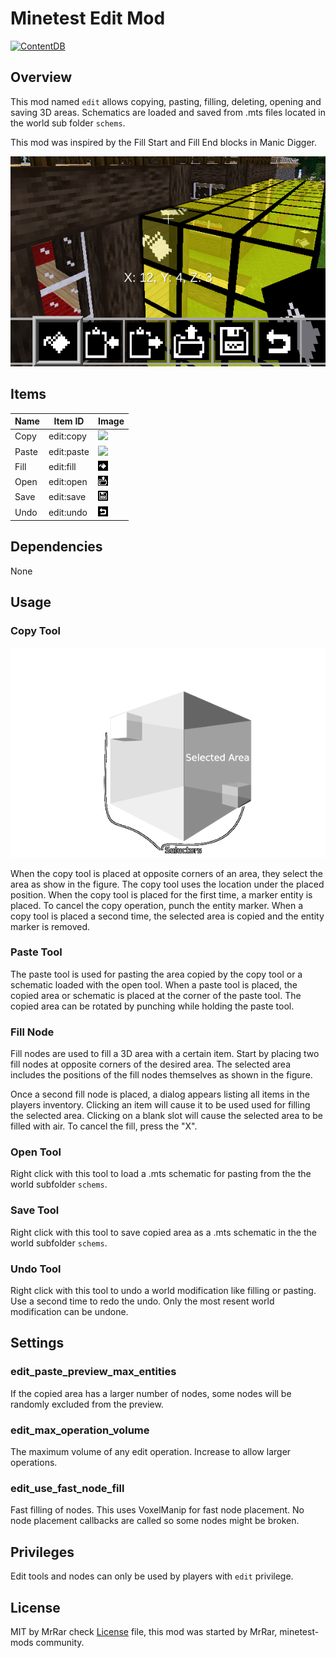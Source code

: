 # Minetest Edit Mod


[![ContentDB](https://content.minetest.net/packages/Mr.%20Rar/edit/shields/downloads/)](https://content.minetest.net/packages/Mr.%20Rar/edit/)


## Overview


This mod named `edit` allows copying, pasting, filling, deleting, opening and saving 3D areas.
Schematics are loaded and saved from .mts files located in the world sub folder `schems`.

This mod was inspired by the Fill Start and Fill End blocks in Manic Digger.

![screenshot](screenshot.png)

## Items

| Name   | Item ID     | Image                         |
| ------ | ----------- | ----------------------------- |
| Copy   | edit:copy   | ![](textures/edit_copy.png)   |
| Paste  | edit:paste  | ![](textures/edit_paste.png)  |
| Fill   | edit:fill   | ![](textures/edit_fill.png)   |
| Open   | edit:open   | ![](textures/edit_open.png)   |
| Save   | edit:save   | ![](textures/edit_save.png)   |
| Undo   | edit:undo   | ![](textures/edit_undo.png)   |


## Dependencies

None


## Usage

### Copy Tool

![figure.png](figure.png)

When the copy tool is placed at opposite corners of an area, they select the area as show in the figure. The copy tool uses the location under the placed position. When the copy tool is placed for the first time, a marker entity is placed. To cancel the copy operation, punch the entity marker. When a copy tool is placed a second time, the selected area is copied and the entity marker is removed.


### Paste Tool

The paste tool is used for pasting the area copied by the copy tool or a schematic loaded with the open tool. When a paste tool is placed, the copied area or schematic is placed at the corner of the paste tool. The copied area can be rotated by punching while holding the paste tool.


### Fill Node

Fill nodes are used to fill a 3D area with a certain item. Start by placing two fill nodes at opposite corners of the desired area. The selected area includes the positions of the fill nodes themselves as shown in the figure.

Once a second fill node is placed, a dialog appears listing all items in the players inventory. Clicking an item will cause it to be used used for filling the selected area. Clicking on a blank slot will cause the selected area to be filled with air. To cancel the fill, press the "X".


### Open Tool

Right click with this tool to load a .mts schematic for pasting from the the world subfolder `schems`.


### Save Tool

Right click with this tool to save copied area as a .mts schematic in the the world subfolder `schems`.


### Undo Tool

Right click with this tool to undo a world modification like filling or pasting.
Use a second time to redo the undo.
Only the most resent world modification can be undone.


## Settings

### edit_paste_preview_max_entities

If the copied area has a larger number of nodes, some nodes will be randomly excluded from the preview.


### edit_max_operation_volume

The maximum volume of any edit operation. Increase to allow larger operations.


### edit_use_fast_node_fill

Fast filling of nodes. This uses VoxelManip for fast node placement.
No node placement callbacks are called so some nodes might be broken.


## Privileges

Edit tools and nodes can only be used by players with `edit` privilege.


## License

MIT by MrRar check [License](LICENSE.txt) file, this mod was started by MrRar, 
minetest-mods community.

